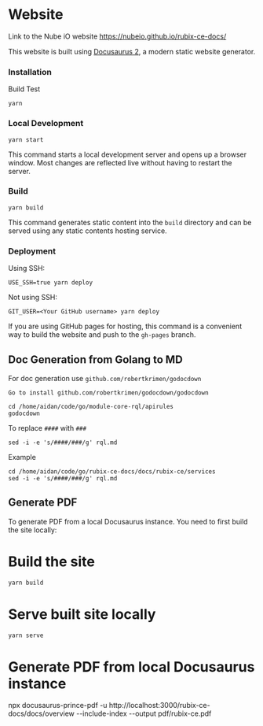 # Website
Link to the Nube iO website
https://nubeio.github.io/rubix-ce-docs/

This website is built using [Docusaurus 2](https://docusaurus.io/), a modern static website generator.

### Installation

Build Test

```
yarn
```

### Local Development

```
yarn start
```

This command starts a local development server and opens up a browser window. Most changes are reflected live without having to restart the server.

### Build

```
yarn build
```

This command generates static content into the `build` directory and can be served using any static contents hosting service.

### Deployment

Using SSH:

```
USE_SSH=true yarn deploy
```

Not using SSH:

```
GIT_USER=<Your GitHub username> yarn deploy
```

If you are using GitHub pages for hosting, this command is a convenient way to build the website and push to the `gh-pages` branch.

## Doc Generation from Golang to MD

For doc generation use `github.com/robertkrimen/godocdown`

```
Go to install github.com/robertkrimen/godocdown/godocdown
```

```
cd /home/aidan/code/go/module-core-rql/apirules
godocdown 
```

To replace `####` with `###`
```
sed -i -e 's/####/###/g' rql.md
```

Example 
```
cd /home/aidan/code/go/rubix-ce-docs/docs/rubix-ce/services
sed -i -e 's/####/###/g' rql.md
```

## Generate PDF

To generate PDF from a local Docusaurus instance. You need to first build the site locally:

# Build the site
```bash
yarn build
```

# Serve built site locally
```bash
yarn serve
```

# Generate PDF from local Docusaurus instance
npx docusaurus-prince-pdf -u http://localhost:3000/rubix-ce-docs/docs/overview --include-index --output pdf/rubix-ce.pdf